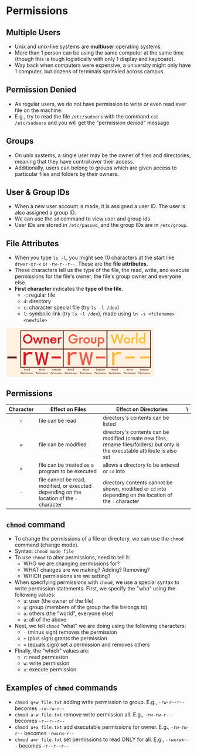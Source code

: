 # Permissions

## Multiple Users

- Unix and unix-like systems are **multiuser** operating systems.
- More than 1 person can be using the same computer at the same time (though this is tough logistically with only 1 display and keyboard).
- Way back when computers were expensive, a university might only have 1 computer, but dozens of terminals sprinkled across campus.

## Permission Denied

- As regular users, we do not have permission to write or even read ever file on the machine.
- E.g., try to read the file `/etc/sudoers` with the command `cat /etc/sudoers` and you will get the "permission denied" message

## Groups

- On unix systems, a single user may be the owner of files and directories, meaning that they have control over their access.
- Additionally, users can belong to groups which are given access to particular files and folders by their owners.

## User & Group IDs

- When a new user account is made, it is assigned a user ID. The user is also assigned a group ID.
- We can use the `id` command to view user and group ids.
- User IDs are stored in `/etc/passwd`, and the group IDs are in `/etc/group`.

## File Attributes

- When you type `ls -l`, you might see 10 characters at the start like `drwxr-xr-x` or `-rw-r--r--`. These are the **file attributes**.
- These characters tell us the type of the file, the read, write, and execute permissions for the file's owner, the file's group owner and everyone else.
- **First character** indicates the **type of the file**.
  - `-`: regular file
  - `d`: directory
  - `c`: character special file (try `ls -l /dev`)
  - `l`: symbolic link (try `ls -l /dev`), made using `ln -s <filename> <newfile>`

<img src="./diagrams/permissions1.png" width="80%" />

## Permissions

| Character | Effect on Files                                                                           | Effect on Directories                                                                                                          | \   |
| :-------: | ----------------------------------------------------------------------------------------- | ------------------------------------------------------------------------------------------------------------------------------ | --- |
|    `r`    | file can be read                                                                          | directory's contents can be listed                                                                                             |
|    `w`    | file can be modified                                                                      | directory's contents can be modified (create new files, rename files/folders) but only is the executable attribute is also set |
|    `x`    | file can be treated as a program to be executed                                           | allows a directory to be entered or `cd` into                                                                                  |
|    `-`    | file cannot be read, modified, or executed depending on the location of the `-` character | directory contents cannot be shown, modified or `cd` into depending on the location of the `-` character                       |

## `chmod` command

- To change the permissions of a file or directory, we can use the `chmod` command (change mode).
- Syntax: `chmod mode file`
- To use `chmod` to alter permissions, need to tell it:
    - WHO we are changing permissions for?
    - WHAT changes are we making? Adding? Removing?
    - WHICH permissions are we setting?
- When specifying permissions with `chmod`, we use a special syntax to write permission statements. First, we specify the "who" using the following values:
    - `u`: user (the owner of the file)
    - `g`: group (members of the group the file belongs to)
    - `o`: others (the "world", everyone else)
    - `a`: all of the above
- Next, we tell `chmod` "what" we are doing using the following characters:
    - `-` (minus sign) removes the permission
    - `+` (plus sign) grants the permission
    - `=` (equals sign) set a permission and removes others
- FInally, the "which" values are:
    - `r`: read permission
    - `w`: write permission
    - `x`: execute permission

## Examples of `chmod` commands

- `chmod g+w file.txt` adding write permission to group. E.g., `-rw-r--r--` becomes `-rw-rw-r--`
- `chmod a-w file.txt` remove write permission all. E.g., `-rw-rw-r--` becomes `-r--r--r--`
- `chmod u+x file.txt` add executable permissions for owner. E.g., `-rw-rw-r--` becomes `-rwxrw-r--`
- `chmod a=r file.txt` set permissions to read ONLY for all. E.g., `-rwxrwxr--` becomes `-r--r--r--`
